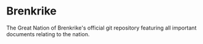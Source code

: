 Brenkrike
=========

The Great Nation of Brenkrike's official git repository featuring all important documents relating to the nation.